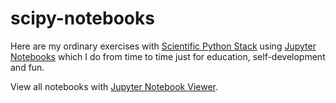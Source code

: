 # scipy-notebooks

Here are my ordinary exercises with [Scientific Python Stack](https://scipy.org/)
using  [Jupyter Notebooks](https://jupyter.org/) which I do from time to time 
just for education, self-development and fun.

View all notebooks with [Jupyter Notebook Viewer](https://nbviewer.org/github/afedotov/scipy-notebooks/tree/main/).

